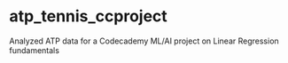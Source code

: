 # atp_tennis_ccproject
Analyzed ATP data for a Codecademy ML/AI project on Linear Regression fundamentals
